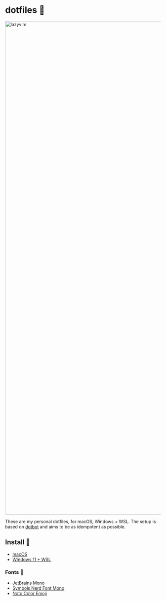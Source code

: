 # dotfiles 🍩

<img width="1600" alt="lazyvim" src="https://github.com/fredrikaverpil/dotfiles/assets/994357/28d5cbe3-b9a1-47a4-93f4-616a6d251544">

These are my personal dotfiles, for macOS, Windows + WSL. The setup is based on [dotbot](https://github.com/anishathalye/dotbot) and aims to be as idempotent as possible.

## Install 🚀

- [macOS](README_MACOS.md)
- [Windows 11 + WSL](README_WIN_WSL.md)

### Fonts 💯

- [JetBrains Mono](https://github.com/JetBrains/JetBrainsMono)
- [Symbols Nerd Font Mono](https://github.com/ryanoasis/nerd-fonts)
- [Noto Color Emoji](https://fonts.google.com/noto/specimen/Noto+Color+Emoji)
